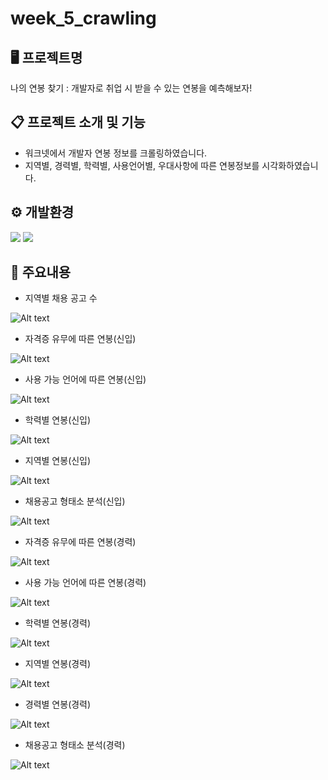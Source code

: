 # week_5_crawling

## 🖥 프로젝트명
나의 연봉 찾기 : 개발자로 취업 시 받을 수 있는 연봉을 예측해보자!

## 📋 프로젝트 소개 및 기능
- 워크넷에서 개발자 연봉 정보를 크롤링하였습니다.
- 지역별, 경력별, 학력별, 사용언어별, 우대사항에 따른 연봉정보를 시각화하였습니다.


## ⚙ 개발환경

<img src="https://img.shields.io/badge/Python-3776AB?style=for-the-badge&logo=Python&logoColor=white"> <img src="https://img.shields.io/badge/Pandas-f39963?style=for-the-badge&logo=Pandas&logoColor=white"> 



##  🚩 주요내용
- 지역별 채용 공고 수

![Alt text](./images/%EC%8A%AC%EB%9D%BC%EC%9D%B4%EB%93%9C4.PNG)

- 자격증 유무에 따른 연봉(신입)

![Alt text](./images/%EC%8A%AC%EB%9D%BC%EC%9D%B4%EB%93%9C6.PNG)

- 사용 가능 언어에 따른 연봉(신입)

![Alt text](./images/%EC%8A%AC%EB%9D%BC%EC%9D%B4%EB%93%9C7.PNG)

- 학력별 연봉(신입)

![Alt text](./images/%EC%8A%AC%EB%9D%BC%EC%9D%B4%EB%93%9C8.PNG)

- 지역별 연봉(신입)

![Alt text](./images/%EC%8A%AC%EB%9D%BC%EC%9D%B4%EB%93%9C9.PNG)

- 채용공고 형태소 분석(신입)

![Alt text](./images/%EC%8A%AC%EB%9D%BC%EC%9D%B4%EB%93%9C10.PNG)

- 자격증 유무에 따른 연봉(경력)

![Alt text](./images/%EC%8A%AC%EB%9D%BC%EC%9D%B4%EB%93%9C12.PNG)


- 사용 가능 언어에 따른 연봉(경력)

![Alt text](./images/%EC%8A%AC%EB%9D%BC%EC%9D%B4%EB%93%9C13.PNG)

- 학력별 연봉(경력)

![Alt text](./images/%EC%8A%AC%EB%9D%BC%EC%9D%B4%EB%93%9C14.PNG)

- 지역별 연봉(경력)

![Alt text](./images/%EC%8A%AC%EB%9D%BC%EC%9D%B4%EB%93%9C15.PNG)

- 경력별 연봉(경력)

![Alt text](./images/%EC%8A%AC%EB%9D%BC%EC%9D%B4%EB%93%9C16.PNG)

- 채용공고 형태소 분석(경력)

![Alt text](./images/%EC%8A%AC%EB%9D%BC%EC%9D%B4%EB%93%9C17.PNG)
